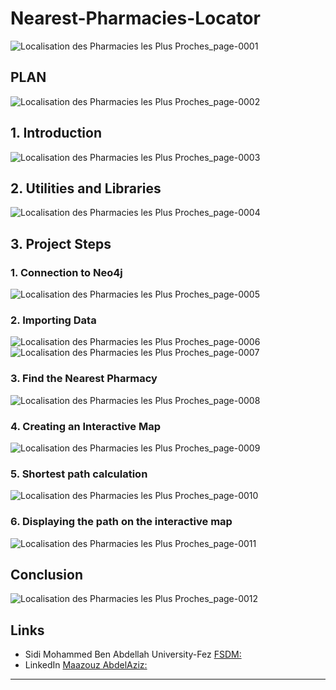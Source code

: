 # Nearest-Pharmacies-Locator
![Localisation des Pharmacies les Plus Proches_page-0001](https://github.com/user-attachments/assets/2deb4708-3631-458b-a196-b190500cd6a1)

## PLAN
![Localisation des Pharmacies les Plus Proches_page-0002](https://github.com/user-attachments/assets/02c60d34-390e-4f1f-b3a7-f0a229475ac3)

## 1. Introduction
![Localisation des Pharmacies les Plus Proches_page-0003](https://github.com/user-attachments/assets/6c2109a9-9514-4153-a55a-f052b3a3759c)

## 2. Utilities and Libraries
![Localisation des Pharmacies les Plus Proches_page-0004](https://github.com/user-attachments/assets/705fc921-bd52-489f-a466-788f347b994c)

## 3. Project Steps
### 1. Connection to Neo4j
![Localisation des Pharmacies les Plus Proches_page-0005](https://github.com/user-attachments/assets/b0ead569-7729-4d55-ad6b-58c75108638b)

### 2. Importing Data
![Localisation des Pharmacies les Plus Proches_page-0006](https://github.com/user-attachments/assets/87212330-2b4c-43a7-839f-88eaafd5eb9c)
![Localisation des Pharmacies les Plus Proches_page-0007](https://github.com/user-attachments/assets/11d2909d-d37b-4f35-b24a-52cd5e4dde0f)

### 3. Find the Nearest Pharmacy
![Localisation des Pharmacies les Plus Proches_page-0008](https://github.com/user-attachments/assets/f7689724-5514-464a-bd63-c803720d60a1)

### 4. Creating an Interactive Map
![Localisation des Pharmacies les Plus Proches_page-0009](https://github.com/user-attachments/assets/7fe79d9d-5fb0-4844-96c5-c701e822605c)

### 5. Shortest path calculation
![Localisation des Pharmacies les Plus Proches_page-0010](https://github.com/user-attachments/assets/dfeeea06-05c8-4286-9aec-7ce89f2d9c0c)

### 6. Displaying the path on the interactive map
![Localisation des Pharmacies les Plus Proches_page-0011](https://github.com/user-attachments/assets/fdae3504-2a21-4abb-8576-2de5adeea61d)


## Conclusion
![Localisation des Pharmacies les Plus Proches_page-0012](https://github.com/user-attachments/assets/6788868f-d0ca-4561-b18b-d36bc848750b)

## Links

- Sidi Mohammed Ben Abdellah University-Fez [FSDM:](https://www.fsdm.usmba.ac.ma/)
- LinkedIn [Maazouz AbdelAziz:](https://www.linkedin.com/in/abdelaziz-maazouz/)
  
---
